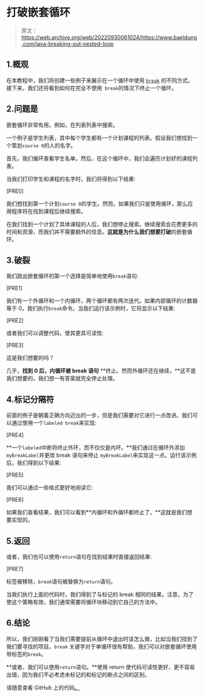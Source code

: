 # 打破嵌套循环

> 原文：<https://web.archive.org/web/20220930061024/https://www.baeldung.com/java-breaking-out-nested-loop>

## 1.概观

在本教程中，我们将创建一些例子来展示在一个循环中使用 [`break`](/web/20221205173945/https://www.baeldung.com/java-continue-and-break) 的不同方式。接下来，我们还将看到如何在完全不使用` break`的情况下终止一个循环。

## 2.问题是

嵌套循环非常有用，例如，在列表列表中搜索。

一个例子是学生列表，其中每个学生都有一个计划课程的列表。假设我们想找到一个策划`course 0`的人的名字。

首先，我们循环查看学生名单。然后，在这个循环中，我们会遍历计划好的课程列表。

当我们打印学生和课程的名字时，我们将得到以下结果:

[PRE0]

我们想找到第一个计划`course 0`的学生。然而，如果我们只是使用循环，那么应用程序将在找到课程后继续搜索。

在我们找到一个计划了具体课程的人后，我们想停止搜索。继续搜索会花费更多的时间和资源，而我们并不需要额外的信息。**这就是为什么我们想要打破**的嵌套循环。

## 3.破裂

我们跳出嵌套循环的第一个选择是简单地使用`break`语句:

[PRE1]

我们有一个外循环和一个内循环，两个循环都有两次迭代。如果内部循环的计数器等于 0，我们执行`break`命令。当我们运行该示例时，它将显示以下结果:

[PRE2]

或者我们可以调整代码，使其更具可读性:

[PRE3]

这是我们想要的吗？

几乎，**找到 0 后，内循环被 break 语句** **终止。然而外循环还在继续，**这不是我们想要的。我们想一有答案就完全停止处理。

## 4.标记分隔符

前面的例子是朝着正确方向迈出的一步，但是我们需要对它进行一点改进。我们可以通过使用一个`labeled break`来实现:

[PRE4]

**一个`labeled`中断将终止外环，而不仅仅是内环。**我们通过在循环外添加`myBreakLabel`并更改 break 语句来停止 `myBreakLabel`来实现这一点。运行该示例后，我们得到以下结果:

[PRE5]

我们可以通过一些格式更好地阅读它:

[PRE6]

如果我们查看结果，我们可以看到**内循环和外循环都终止了，**这就是我们想要实现的。

## 5.返回

或者，我们也可以使用`return`语句在找到结果时直接返回结果:

[PRE7]

标签被移除，`break`语句被替换为`return`语句。

当我们执行上面的代码时，我们得到了与标记的 break 相同的结果。注意，为了使这个策略有效，我们通常需要将循环块移动到它自己的方法中。

## 6.结论

所以，我们刚刚看了当我们需要提前从循环中退出时该怎么做，比如当我们找到了我们要寻找的项目。`break` 关键字对于单循环很有帮助，我们可以对嵌套循环使用带标签的`break`。

**或者，我们可以使用`return`语句。**使用 return 使代码可读性更好，更不容易出错，因为我们不必考虑未标记的和标记的断点之间的区别。

请随意查看 GitHub 上的代码[。](https://web.archive.org/web/20221205173945/https://github.com/eugenp/tutorials/tree/master/core-java-modules/core-java-lang-syntax)